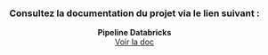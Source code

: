 <div align="center">

### Consultez la documentation du projet via le lien suivant :
**Pipeline Databricks**  
<a href="https://fouzi-bousebsi.gitbook.io/fouzi-bousebsi-docs/">Voir la doc</a>

</div>


